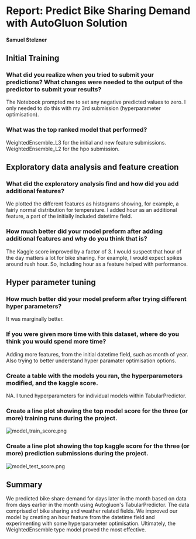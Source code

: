 # Report: Predict Bike Sharing Demand with AutoGluon Solution
#### Samuel Stelzner

## Initial Training
### What did you realize when you tried to submit your predictions? What changes were needed to the output of the predictor to submit your results?
The Notebook prompted me to set any negative predicted values to zero. I only needed to do this with my 3rd submission (hyperparameter optimisation).

### What was the top ranked model that performed?
WeightedEnsemble_L3 for the initial and new feature submissions. WeightedEnsemble_L2 for the hpo submission.

## Exploratory data analysis and feature creation
### What did the exploratory analysis find and how did you add additional features?
We plotted the different features as histograms showing, for example, a fairly normal distribution for temperature. I added hour as an additional feature, a part of the initially included datetime field.

### How much better did your model preform after adding additional features and why do you think that is?
The Kaggle score improved by a factor of 3. I would suspect that hour of the day matters a lot for bike sharing. For example, I would expect spikes around rush hour. So, including hour as a feature helped with performance.

## Hyper parameter tuning
### How much better did your model preform after trying different hyper parameters?
It was marginally better.

### If you were given more time with this dataset, where do you think you would spend more time?
Adding more features, from the initial datetime field, such as month of year. Also trying to better understand hyper paramater optimisation options.

### Create a table with the models you ran, the hyperparameters modified, and the kaggle score.
NA. I tuned hyperparameters for individual models within TabularPredictor.

### Create a line plot showing the top model score for the three (or more) training runs during the project.

![model_train_score.png](https://d-lqanqkvbc3iy.studio.us-east-1.sagemaker.aws/jupyter/default/files/nd009t-c1-intro-to-ml-project-starter/model_train_score.png?_xsrf=2%7C72a5e37c%7Cb7905930bf2c5d1091ece486dbd004bf%7C1666443342)

### Create a line plot showing the top kaggle score for the three (or more) prediction submissions during the project.

![model_test_score.png](https://d-lqanqkvbc3iy.studio.us-east-1.sagemaker.aws/jupyter/default/files/nd009t-c1-intro-to-ml-project-starter/model_test_score.png?_xsrf=2%7C72a5e37c%7Cb7905930bf2c5d1091ece486dbd004bf%7C1666443342)

## Summary
We predicted bike share demand for days later in the month based on data from days earlier in the month using Autogluon's TabularPredictor. The data comprised of bike sharing and weather related fields. We improved our model by creating an hour feature from the datetime field and experimenting with some hyperparameter optimisation. Ultimately, the WeightedEnsemble type model proved the most effective.